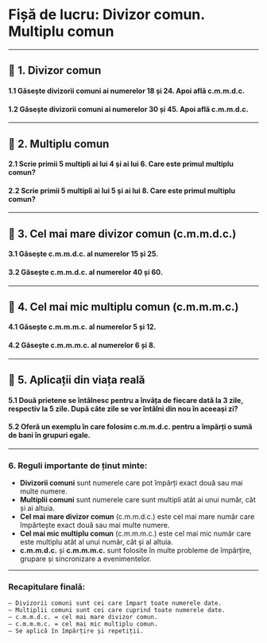 # **Fișă de lucru: Divizor comun. Multiplu comun**



------

## 🔔 **1. Divizor comun**

#### **1.1 Găsește divizorii comuni ai numerelor 18 și 24. Apoi află c.m.m.d.c.**

#### **1.2 Găsește divizorii comuni ai numerelor 30 și 45. Apoi află c.m.m.d.c.**

------

## 🔹 **2. Multiplu comun**

#### **2.1 Scrie primii 5 multipli ai lui 4 și ai lui 6. Care este primul multiplu comun?**

#### **2.2 Scrie primii 5 multipli ai lui 5 și ai lui 8. Care este primul multiplu comun?**

------

## 🔹 **3. Cel mai mare divizor comun (c.m.m.d.c.)**

#### **3.1 Găsește c.m.m.d.c. al numerelor 15 și 25.**

#### **3.2 Găsește c.m.m.d.c. al numerelor 40 și 60.**

------

## 🔹 **4. Cel mai mic multiplu comun (c.m.m.m.c.)**

#### **4.1 Găsește c.m.m.m.c. al numerelor 5 și 12.**

#### **4.2 Găsește c.m.m.m.c. al numerelor 6 și 8.**

------

## 🔹 **5. Aplicații din viața reală**

#### **5.1 Două prietene se întâlnesc pentru a învăța de fiecare dată la 3 zile, respectiv la 5 zile. După câte zile se vor întâlni din nou în aceeași zi?**



#### **5.2 Oferă un exemplu în care folosim c.m.m.d.c. pentru a împărți o sumă de bani în grupuri egale.**

------

### **6. Reguli importante de ținut minte:**

- **Divizorii comuni** sunt numerele care pot împărți exact două sau mai multe numere.
- **Multiplii comuni** sunt numerele care sunt multipli atât ai unui număr, cât și ai altuia.
- **Cel mai mare divizor comun** (c.m.m.d.c.) este cel mai mare număr care împărtește exact două sau mai multe numere.
- **Cel mai mic multiplu comun** (c.m.m.m.c.) este cel mai mic număr care este multiplu atât al unui număr, cât și al altuia.
- **c.m.m.d.c.** și **c.m.m.m.c.** sunt folosite în multe probleme de împărțire, grupare și sincronizare a evenimentelor.

------

### **Recapitulare finală:**

```
– Divizorii comuni sunt cei care împart toate numerele date.  
– Multiplii comuni sunt cei care cuprind toate numerele date.  
– c.m.m.d.c. = cel mai mare divizor comun.  
– c.m.m.m.c. = cel mai mic multiplu comun.  
– Se aplică în împărțire și repetiții.
```

